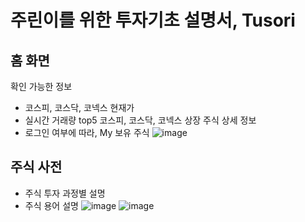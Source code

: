 # 주린이를 위한 투자기초 설명서, Tusori

## 홈 화면

확인 가능한 정보 
- 코스피, 코스닥, 코넥스 현재가 
- 실시간 거래량 top5 코스피, 코스닥, 코넥스 상장 주식 상세 정보 
- 로그인 여부에 따라, My 보유 주식 
![image](https://github.com/user-attachments/assets/b8790e88-d727-4971-a4af-4146a1c5b329)

## 주식 사전 
- 주식 투자 과정별 설명
- 주식 용어 설명 
![image](https://github.com/user-attachments/assets/91a9861f-d563-4d0a-878f-028d06f4da10)
![image](https://github.com/user-attachments/assets/d4ab9a7b-463f-471d-8194-ad3b0f252fbd)


